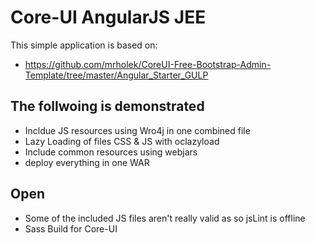 # Core-UI AngularJS JEE

This simple application is based on:
- https://github.com/mrholek/CoreUI-Free-Bootstrap-Admin-Template/tree/master/Angular_Starter_GULP

## The follwoing is demonstrated

- Incldue JS resources using Wro4j in one combined file
- Lazy Loading of files CSS & JS with oclazyload
- Include common resources using webjars
- deploy everything in one WAR

## Open

- Some of the included JS files aren't really valid as so jsLint is offline
- Sass Build for Core-UI